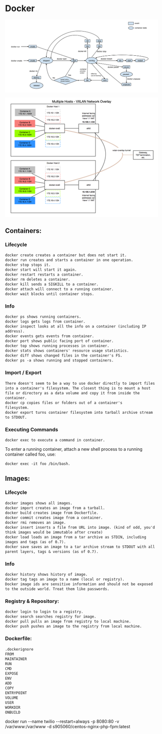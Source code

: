 # Docker

![](../../.gitbook/assets/Screen%20Shot%202015-08-30%20at%2010.55.25%20PM.png)

![](../../.gitbook/assets/68747470733a2f2f7777772e64726f70626f782e636f6d2f732f3772646e6631683338746e347770312f56584c414e2d4f7665726c61792e706e673f646c3d31.png)

## Containers:

### Lifecycle

```text
docker create creates a container but does not start it.
docker run creates and starts a container in one operation.
docker stop stops it.
docker start will start it again.
docker restart restarts a container.
docker rm deletes a container.
docker kill sends a SIGKILL to a container.
docker attach will connect to a running container.
docker wait blocks until container stops.
```

### Info

```text
docker ps shows running containers.
docker logs gets logs from container.
docker inspect looks at all the info on a container (including IP address).
docker events gets events from container.
docker port shows public facing port of container.
docker top shows running processes in container.
docker stats shows containers' resource usage statistics.
docker diff shows changed files in the container's FS.
docker ps -a shows running and stopped containers.
```

### Import / Export

```text
There doesn't seem to be a way to use docker directly to import files into a container's filesystem. The closest thing is to mount a host file or directory as a data volume and copy it from inside the container.
docker cp copies files or folders out of a container's 
filesystem.
docker export turns container filesystem into tarball archive stream to STDOUT.
```

### Executing Commands

```text
docker exec to execute a command in container.
```

To enter a running container, attach a new shell process to a running container called foo, use:

```text
docker exec -it foo /bin/bash.
```

## Images:

### Lifecycle

```text
docker images shows all images.
docker import creates an image from a tarball.
docker build creates image from Dockerfile.
docker commit creates image from a container.
docker rmi removes an image.
docker insert inserts a file from URL into image. (kind of odd, you'd think images would be immutable after create)
docker load loads an image from a tar archive as STDIN, including images and tags (as of 0.7).
docker save saves an image to a tar archive stream to STDOUT with all parent layers, tags & versions (as of 0.7).
```

### Info

```text
docker history shows history of image.
docker tag tags an image to a name (local or registry).
Docker image ids are sensitive information and should not be exposed to the outside world. Treat them like passwords.
```

### Registry & Repository:

```text
docker login to login to a registry.
docker search searches registry for image.
docker pull pulls an image from registry to local machine.
docker push pushes an image to the registry from local machine.
```

### Dockerfile:

```text
.dockerignore
FROM
MAINTAINER
RUN
CMD
EXPOSE
ENV
ADD
COPY
ENTRYPOINT
VOLUME
USER
WORKDIR
ONBUILD
```

docker run --name twilio --restart=always -p 8080:80 -v /var/www:/var/www -d s905060/centos-nginx-php-fpm:latest

